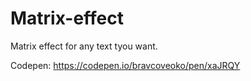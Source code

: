 # Matrix-effect
Matrix effect for any text tyou want.


Codepen: https://codepen.io/bravcoveoko/pen/xaJRQY
